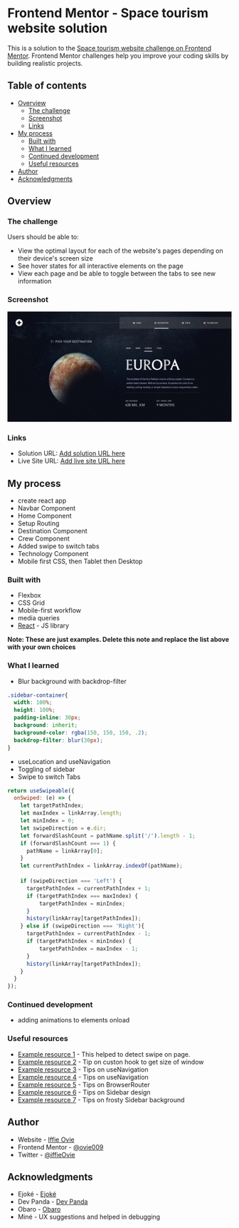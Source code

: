 # Frontend Mentor - Space tourism website solution

This is a solution to the [Space tourism website challenge on Frontend Mentor](https://www.frontendmentor.io/challenges/space-tourism-multipage-website-gRWj1URZ3). Frontend Mentor challenges help you improve your coding skills by building realistic projects. 

## Table of contents

- [Overview](#overview)
  - [The challenge](#the-challenge)
  - [Screenshot](#screenshot)
  - [Links](#links)
- [My process](#my-process)
  - [Built with](#built-with)
  - [What I learned](#what-i-learned)
  - [Continued development](#continued-development)
  - [Useful resources](#useful-resources)
- [Author](#author)
- [Acknowledgments](#acknowledgments)

## Overview

### The challenge

Users should be able to:

- View the optimal layout for each of the website's pages depending on their device's screen size
- See hover states for all interactive elements on the page
- View each page and be able to toggle between the tabs to see new information

### Screenshot

![](./screenshot.png)

### Links

- Solution URL: [Add solution URL here](https://github.com/ovie009/space-tourism)
- Live Site URL: [Add live site URL here](https://ovie-space-tourism.netlify.app/)

## My process
- create react app
- Navbar Component
- Home Component
- Setup Routing
- Destination Component
- Crew Component
- Added swipe to switch tabs
- Technology Component
- Mobile first CSS, then Tablet then Desktop


### Built with

- Flexbox
- CSS Grid
- Mobile-first workflow
- media queries
- [React](https://reactjs.org/) - JS library

**Note: These are just examples. Delete this note and replace the list above with your own choices**

### What I learned

- Blur background with backdrop-filter

```css
.sidebar-container{
  width: 100%;
  height: 100%;
  padding-inline: 30px;
  background: inherit;
  background-color: rgba(150, 150, 150, .2);  
  backdrop-filter: blur(30px);
}
```
- useLocation and useNavigation
- Toggling of sidebar
- Swipe to switch Tabs

```js
return useSwipeable({
  onSwiped: (e) => {
    let targetPathIndex;
    let maxIndex = linkArray.length;
    let minIndex = 0;
    let swipeDirection = e.dir;
    let forwardSlashCount = pathName.split('/').length - 1;
    if (forwardSlashCount === 1) {
      pathName = linkArray[0];
    }
    let currentPathIndex = linkArray.indexOf(pathName);

    if (swipeDirection === 'Left') {
      targetPathIndex = currentPathIndex + 1;
      if (targetPathIndex === maxIndex) {
          targetPathIndex = minIndex;
      }
      history(linkArray[targetPathIndex]);
    } else if (swipeDirection === 'Right'){
      targetPathIndex = currentPathIndex - 1;
      if (targetPathIndex < minIndex) {
          targetPathIndex = maxIndex - 1;
      }
      history(linkArray[targetPathIndex]);
    }
  }
});
```

### Continued development

- adding animations to elements onload

### Useful resources

- [Example resource 1](https://www.npmjs.com/package/react-swipeable) - This helped to detect swipe on page.
- [Example resource 2](https://www.positronx.io/react-get-dynamic-window-height-width-using-react-hooks/) - Tip on custon hook to get size of window
- [Example resource 3](https://reactrouter.com/docs/en/v6/getting-started/concepts) - Tips on useNavigation
- [Example resource 4](https://reactrouter.com/docs/en/v6/getting-started/concepts) - Tips on useNavigation
- [Example resource 5](https://reactrouter.com/docs/en/v6/getting-started/overview) - Tips on BrowserRouter
- [Example resource 6](https://youtu.be/mN3P_rv8ad4) - Tips on Sidebar design
- [Example resource 7](https://webdesign.tutsplus.com/tutorials/how-to-create-a-frosted-glass-effect-in-css--cms-32535) - Tips on frosty Sidebar background


## Author

- Website - [Iffie Ovie](https://ovie009.github.io/portfolio/)
- Frontend Mentor - [@ovie009](https://www.frontendmentor.io/profile/ovie009)
- Twitter - [@iffieOvie](https://www.twitter.com/iffieoive)

## Acknowledgments

- Ejoké - [Ejoké](https://ejovwoke.netlify.app/)
- Dev Panda - [Dev Panda](https://devpanda.netlify.app)
- Obaro - [Obaro](obarodev.herokuapp.com)
- Miné - UX suggestions and helped in debugging 
